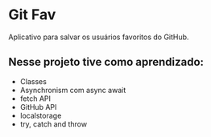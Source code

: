 # Git Fav

 Aplicativo para salvar os usuários favoritos do GitHub.
 
 ## Nesse projeto tive como aprendizado:
 
- Classes
- Asynchronism com async await
- fetch API
- GitHub API
- localstorage
- try, catch and throw
